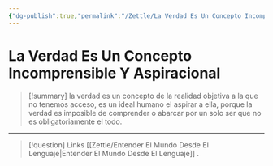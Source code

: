 ```yaml
---
{"dg-publish":true,"permalink":"/Zettle/La Verdad Es Un Concepto Incomprensible Y Aspiracional/","title":"La Verdad es un concepto incomprensible y aspiracional","created":"Thursday, 2023-08-31, 5:51:26 pm","updated":"2023-09-25T12:37"}
---
```



# La Verdad Es Un Concepto Incomprensible Y Aspiracional

> [!summary] 
> la verdad es un concepto de la realidad objetiva a la que no tenemos acceso, es un ideal humano el aspirar a ella, porque la verdad es imposible de comprender o abarcar por un solo ser que no es obligatoriamente el todo.

- - - 
> [!question] Links
> [[Zettle/Entender El Mundo Desde El Lenguaje\|Entender El Mundo Desde El Lenguaje]]
> .
